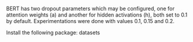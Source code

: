 BERT has two dropout parameters which may be configured, one for attention weights (a) and another for hidden activations (h), both set to 0.1 by default.
Experimentations were done with values 0.1, 0.15 and 0.2.

Install the following package:
datasets
